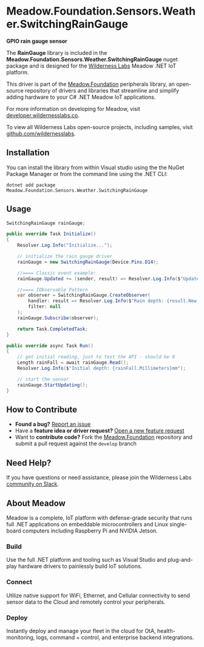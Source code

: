 # Meadow.Foundation.Sensors.Weather.SwitchingRainGauge

**GPIO rain gauge sensor**

The **RainGauge** library is included in the **Meadow.Foundation.Sensors.Weather.SwitchingRainGauge** nuget package and is designed for the [Wilderness Labs](www.wildernesslabs.co) Meadow .NET IoT platform.

This driver is part of the [Meadow.Foundation](https://developer.wildernesslabs.co/Meadow/Meadow.Foundation/) peripherals library, an open-source repository of drivers and libraries that streamline and simplify adding hardware to your C# .NET Meadow IoT applications.

For more information on developing for Meadow, visit [developer.wildernesslabs.co](http://developer.wildernesslabs.co/).

To view all Wilderness Labs open-source projects, including samples, visit [github.com/wildernesslabs](https://github.com/wildernesslabs/).

## Installation

You can install the library from within Visual studio using the the NuGet Package Manager or from the command line using the .NET CLI:

`dotnet add package Meadow.Foundation.Sensors.Weather.SwitchingRainGauge`
## Usage

```csharp
SwitchingRainGauge rainGauge;

public override Task Initialize()
{
    Resolver.Log.Info("Initialize...");

    // initialize the rain gauge driver
    rainGauge = new SwitchingRainGauge(Device.Pins.D14);

    //==== Classic event example:
    rainGauge.Updated += (sender, result) => Resolver.Log.Info($"Updated event {result.New.Millimeters}mm");

    //==== IObservable Pattern
    var observer = SwitchingRainGauge.CreateObserver(
        handler: result => Resolver.Log.Info($"Rain depth: {result.New.Millimeters}mm"),
        filter: null
    );
    rainGauge.Subscribe(observer);

    return Task.CompletedTask;
}

public override async Task Run()
{
    // get initial reading, just to test the API - should be 0
    Length rainFall = await rainGauge.Read();
    Resolver.Log.Info($"Initial depth: {rainFall.Millimeters}mm");

    // start the sensor
    rainGauge.StartUpdating();
}

```
## How to Contribute

- **Found a bug?** [Report an issue](https://github.com/WildernessLabs/Meadow_Issues/issues)
- Have a **feature idea or driver request?** [Open a new feature request](https://github.com/WildernessLabs/Meadow_Issues/issues)
- Want to **contribute code?** Fork the [Meadow.Foundation](https://github.com/WildernessLabs/Meadow.Foundation) repository and submit a pull request against the `develop` branch


## Need Help?

If you have questions or need assistance, please join the Wilderness Labs [community on Slack](http://slackinvite.wildernesslabs.co/).
## About Meadow

Meadow is a complete, IoT platform with defense-grade security that runs full .NET applications on embeddable microcontrollers and Linux single-board computers including Raspberry Pi and NVIDIA Jetson.

### Build

Use the full .NET platform and tooling such as Visual Studio and plug-and-play hardware drivers to painlessly build IoT solutions.

### Connect

Utilize native support for WiFi, Ethernet, and Cellular connectivity to send sensor data to the Cloud and remotely control your peripherals.

### Deploy

Instantly deploy and manage your fleet in the cloud for OtA, health-monitoring, logs, command + control, and enterprise backend integrations.


